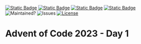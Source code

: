 [![Static Badge](https://img.shields.io/badge/Advent_of_Ada-Coding_for_a_cause-BA2BE2)](https://blog.adacore.com/announcing-advent-of-ada-2023-coding-for-a-cause)
[![Static Badge](https://img.shields.io/badge/AoC_2023-Day_1-blue)](https://adventofcode.com/2023/day/1)
[![Static Badge](https://img.shields.io/badge/Posted_To-Forum_Ada_Lang-black)](https://forum.ada-lang.io/t/charity-advent-of-ada-spark-2023-submissions/562)
[![Static Badge](https://img.shields.io/badge/Build_with-Alire-blue)](https://alire.ada.dev/)
![Maintained?](https://img.shields.io/badge/Maintained%3F-yes-green.svg)
![Issues](https://img.shields.io/github/issues/rocher/advent-of-code.svg)
[![License](https://img.shields.io/github/license/rocher/advent-of-code.svg?color=blue)](https://github.com/rocher/advent-of-code/blob/main/LICENSE)

# Advent of Code 2023 - Day 1
